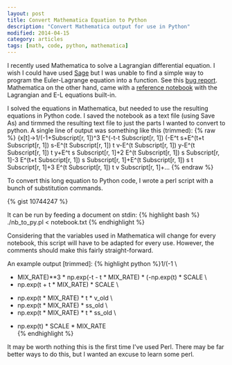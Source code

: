 ```yaml
---
layout: post
title: Convert Mathematica Equation to Python
description: "Convert Mathematica output for use in Python"
modified: 2014-04-15
category: articles
tags: [math, code, python, mathematica]
---
```


I recently used Mathematica to solve a Lagrangian differential equation. 
I wish I could have used [Sage](http://www.sagemath.org/) but I was unable to find a simple way to program the Euler-Lagrange equation into a function. 
See this [bug report](http://trac.sagemath.org/ticket/6466). 
Mathematica on the other hand, came with a [reference notebook](http://library.wolfram.com/infocenter/Demos/4656/) with the Lagrangian and E-L equations built-in.

I solved the equations in Mathematica, but needed to use the resulting equations in Python code. 
I saved the notebook as a text file (using Save As) and tirmmed the resulting text file to just the parts I wanted to convert to python.
A single line of output was something like this (trimmed):
    {% raw %}
    {x[t]->1/(-1+Subscript[r, 1])^3 E^(-t-t Subscript[r, 1]) (-E^t s+E^(t+t Subscript[r, 1]) s-E^(t Subscript[r, 1]) t v-E^(t Subscript[r, 1]) y-E^(t Subscript[r, 1]) t y+E^t s Subscript[r, 1]+2 E^(t Subscript[r, 1]) s Subscript[r, 1]-3 E^(t+t Subscript[r, 1]) s Subscript[r, 1]+E^(t Subscript[r, 1]) s t Subscript[r, 1]+3 E^(t Subscript[r, 1]) t v Subscript[r, 1]+...
    {% endraw %}

To convert this long equation to Python code, I wrote a perl script with a bunch of substitution commands.

{% gist 10744247 %}

It can be run by feeding a document on stdin:
{% highlight bash %}
./nb_to_py.pl < notebook.txt
{% endhighlight %}

Considering that the variables used in Mathematica will change for every notebook, this script will have to be adapted for every use.
However, the comments should make this fairly straight-forward.

An example output [trimmed]:
{% highlight python %}1/(-1 \
+ MIX_RATE)**3 * np.exp(-t - t * MIX_RATE) * (-np.exp(t) * SCALE \
+ np.exp(t + t * MIX_RATE) * SCALE \
- np.exp(t * MIX_RATE) * t * v_old \
- np.exp(t * MIX_RATE) * ss_old \
- np.exp(t * MIX_RATE) * t * ss_old \
+ np.exp(t) * SCALE * MIX_RATE \
{% endhighlight %}

It may be worth nothing this is the first time I've used Perl. 
There may be far better ways to do this, but I wanted an excuse to learn some perl.
